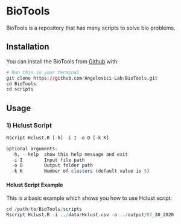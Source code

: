 # BioTools

<!-- badges: start -->
<!-- badges: end -->

BioTools is a repository that has many scripts to solve bio problems.

## Installation

You can install the BioTools from [Github](https://github.com/Angelovici-Lab/BioTools) with:

``` r
# Run this in your terminal
git clone https://github.com/Angelovici-Lab/BioTools.git
cd BioTools
cd scripts
```

## Usage

### 1) Hclust Script
``` r
Rscript Hclust.R [-h] -i I -o O [-k K]

optional arguments:
  -h, --help  show this help message and exit
  -i I        Input file path
  -o O        Output folder path
  -k K        Number of clusters (default value is 5)
```

#### Hclust Script Example

This is a basic example which shows you how to use Hclust script:

``` r
cd /path/to/BioTools/scripts
Rscript Hclust.R -i ../data/Hclust.csv -o ../output/07_30_2020
```
